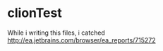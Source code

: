 clionTest
=========
While i writing this files, i catched http://ea.jetbrains.com/browser/ea_reports/715272

